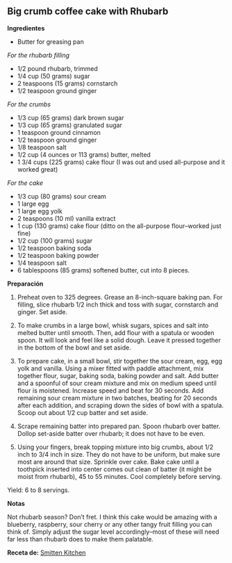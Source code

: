 ## Big crumb coffee cake with Rhubarb

**Ingredientes**

- Butter for greasing pan

*For the rhubarb filling*

- 1/2 pound rhubarb, trimmed
- 1/4 cup (50 grams) sugar
- 2 teaspoons (15 grams) cornstarch
- 1/2 teaspoon ground ginger

*For the crumbs*

- 1/3 cup (65 grams) dark brown sugar
- 1/3 cup (65 grams) granulated sugar
- 1 teaspoon ground cinnamon
- 1/2 teaspoon ground ginger
- 1/8 teaspoon salt
- 1/2 cup (4 ounces or 113 grams) butter, melted
- 1 3/4 cups (225 grams) cake flour (I was out and used all-purpose and it worked great)

*For the cake*

- 1/3 cup (80 grams) sour cream
- 1 large egg
- 1 large egg yolk
- 2 teaspoons (10 ml) vanilla extract
- 1 cup (130 grams) cake flour (ditto on the all-purpose flour–worked just fine)
- 1/2 cup (100 grams) sugar
- 1/2 teaspoon baking soda
- 1/2 teaspoon baking powder
- 1/4 teaspoon salt
- 6 tablespoons (85 grams) softened butter, cut into 8 pieces.

**Preparación**

1. Preheat oven to 325 degrees. Grease an 8-inch-square baking pan. For filling, slice rhubarb 1/2 inch thick and toss with sugar, cornstarch and ginger. Set aside.

2. To make crumbs in a large bowl, whisk sugars, spices and salt into melted butter until smooth. Then, add flour with a spatula or wooden spoon. It will look and feel like a solid dough. Leave it pressed together in the bottom of the bowl and set aside.

3. To prepare cake, in a small bowl, stir together the sour cream, egg, egg yolk and vanilla. Using a mixer fitted with paddle attachment, mix together flour, sugar, baking soda, baking powder and salt. Add butter and a spoonful of sour cream mixture and mix on medium speed until flour is moistened. Increase speed and beat for 30 seconds. Add remaining sour cream mixture in two batches, beating for 20 seconds after each addition, and scraping down the sides of bowl with a spatula. Scoop out about 1/2 cup batter and set aside.

4. Scrape remaining batter into prepared pan. Spoon rhubarb over batter. Dollop set-aside batter over rhubarb; it does not have to be even.

5. Using your fingers, break topping mixture into big crumbs, about 1/2 inch to 3/4 inch in size. They do not have to be uniform, but make sure most are around that size. Sprinkle over cake. Bake cake until a toothpick inserted into center comes out clean of batter (it might be moist from rhubarb), 45 to 55 minutes. Cool completely before serving.

Yield: 6 to 8 servings.

**Notas**

Not rhubarb season? Don’t fret. I think this cake would be amazing with a blueberry, raspberry, sour cherry or any other tangy fruit filling you can think of. Simply adjust the sugar level accordingly–most of these will need far less than rhubarb does to make them palatable.

**Receta de:** [Smitten Kitchen](http://smittenkitchen.com/blog/2008/02/big-crumb-coffee-cake)
